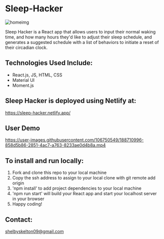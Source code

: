 # Sleep-Hacker
![homeimg](https://user-images.githubusercontent.com/106750549/188711066-45118566-e9ca-4687-b703-6d4acfa20e82.png)

Sleep Hacker is a React app that allows users to input their normal waking time, 
and how many hours they'd like to adjust their sleep schedule, and generates a suggested schedule with a list of behaviors
to initiate a reset of their circadian clock. 

## Technologies Used Include: 
- React.js, JS, HTML, CSS
- Material UI
- Moment.js

## Sleep Hacker is deployed using Netlify at:
https://sleep-hacker.netlify.app/


## User Demo
https://user-images.githubusercontent.com/106750549/188710996-858d5b86-2851-4ac7-a763-8233ae0d4b8a.mp4

## To install and run locally:
1. Fork and clone this repo to your local machine
2. Copy the ssh address to assign to your local clone with git remote add origin <paste-your-ssh-address-here>
3. 'npm install' to add project dependencies to your local machine
4. 'npm run start' will build your React app and start your localhost server in your browser
5. Happy coding!

## Contact:
shelbyskelton09@gmail.com
